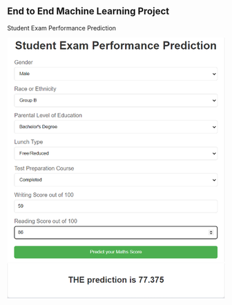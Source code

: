 ## End to End Machine Learning Project
Student Exam Performance Prediction

![Alt text](image-1.png)
![Alt text](image-2.png)